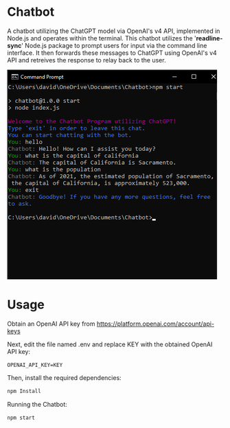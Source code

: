 # Chatbot
A chatbot utilizing the ChatGPT model via OpenAI's v4 API, implemented in Node.js and operates within the terminal.
This chatbot utilizes the '**readline-sync**' Node.js package to prompt users for input via the command line interface. It then forwards these messages to ChatGPT using OpenAI's v4 API and retreives the response to relay back to the user.

![ChatBot image](https://github.com/dswho2/Chatbot/blob/main/chatbot.png)

# Usage
Obtain an OpenAI API key from https://platform.openai.com/account/api-keys

Next, edit the file named .env and replace KEY with the obtained OpenAI API key:
```
OPENAI_API_KEY=KEY
```

Then, install the required dependencies:
```bash
npm Install
```

Running the Chatbot:
```bash
npm start
```
